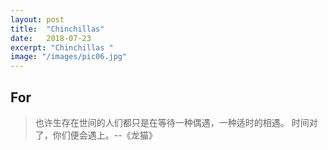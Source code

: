 ```yaml
---
layout: post
title:  "Chinchillas"
date:   2018-07-23
excerpt: "Chinchillas "
image: "/images/pic06.jpg"
---
```


## For 

> 也许生存在世间的人们都只是在等待一种偶遇，一种适时的相遇。
时间对了，你们便会遇上。--《龙猫》


